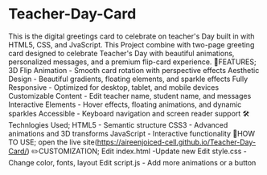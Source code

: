 # Teacher-Day-Card
This is the digital greetings card to celebrate on teacher's Day built in with HTML5, CSS, and JvaScript. This Project combine with two-page greeting card designed to celebrate Teacher's Day with beautiful animations, personalized messages, and a premium flip-card experience.
🎨FEATURES;
 3D Flip Animation - Smooth card rotation with perspective effects
 Aesthetic Design - Beautiful gradients, floating elements, and sparkle effects
 Fully Responsive - Optimized for desktop, tablet, and mobile devices
 Customizable Content - Edit teacher name, student name, and messages
 Interactive Elements - Hover effects, floating animations, and dynamic sparkles
 Accessible - Keyboard navigation and screen reader support
🛠️ Technlogies Used;
HTML5 - Semantic structure
CSS3 - Advanced animations and 3D transforms
JavaScript - Interactive functionality
🎪HOW TO USE;
open the live site(https://aireenjoiced-cell.github.io/Teacher-Day-Card/)
✏️CUSTOMIZATION;
Edit index.html -Update new 
Edit style.css - Change color, fonts, layout
Edit script.js - Add more animations or a button
